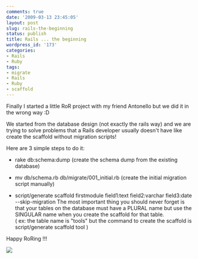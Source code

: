 ```yaml
---
comments: true
date: '2009-03-13 23:45:05'
layout: post
slug: rails-the-beginning
status: publish
title: Rails ... the beginning
wordpress_id: '173'
categories:
- Rails
- Ruby
tags:
- migrate
- Rails
- Ruby
- scaffold
---
```


Finally I started a little RoR project with my friend Antonello but we did it in the wrong way :D  
  
We started from the database design (not exactly the rails way) and we are trying to solve problems that a Rails developer usually doesn't have like create the scaffold without migration scripts!  
  
Here are 3 simple steps to do it:  
	

  * rake db:schema:dump (create the schema dump from the existing database)
	
  * mv db/schema.rb db/migrate/001_initial.rb (create the initial migration script manually)  

	
  * script/generate scaffold firstmodule field1:text field2:varchar field3:date --skip-migration
The most important thing you should never forget is that your tables on the database must have a PLURAL name but use the SINGULAR name when you create the scaffold for that table.  
( ex: the table name is "tools" but the command to create the scaffold is script/generate scaffold tool )  
  
Happy RoRing !!!  
  


![](http://img.zemanta.com/pixy.gif?x-id=6ccfe230-6968-422e-b5c5-6c6f3bfe43ec)
